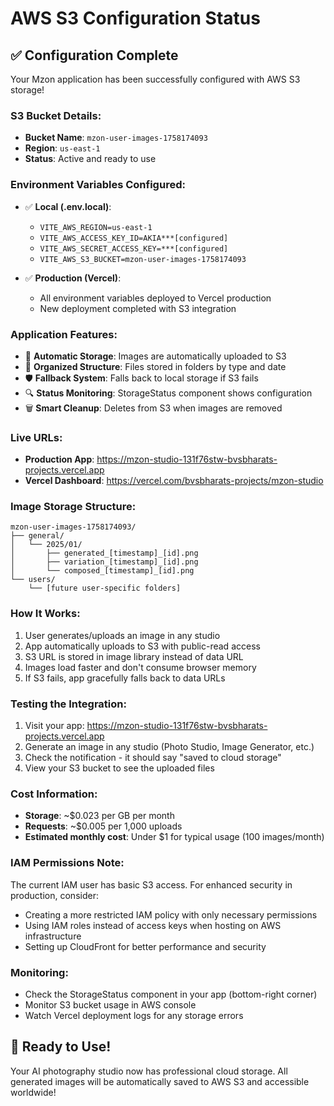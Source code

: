 # AWS S3 Configuration Status

## ✅ Configuration Complete

Your Mzon application has been successfully configured with AWS S3 storage!

### **S3 Bucket Details:**
- **Bucket Name**: `mzon-user-images-1758174093`
- **Region**: `us-east-1`
- **Status**: Active and ready to use

### **Environment Variables Configured:**
- ✅ **Local (.env.local)**:
  - `VITE_AWS_REGION=us-east-1`
  - `VITE_AWS_ACCESS_KEY_ID=AKIA***[configured]`
  - `VITE_AWS_SECRET_ACCESS_KEY=***[configured]`
  - `VITE_AWS_S3_BUCKET=mzon-user-images-1758174093`

- ✅ **Production (Vercel)**:
  - All environment variables deployed to Vercel production
  - New deployment completed with S3 integration

### **Application Features:**
- 🔄 **Automatic Storage**: Images are automatically uploaded to S3
- 📁 **Organized Structure**: Files stored in folders by type and date
- 🛡️ **Fallback System**: Falls back to local storage if S3 fails
- 🔍 **Status Monitoring**: StorageStatus component shows configuration
- 🗑️ **Smart Cleanup**: Deletes from S3 when images are removed

### **Live URLs:**
- **Production App**: https://mzon-studio-131f76stw-bvsbharats-projects.vercel.app
- **Vercel Dashboard**: https://vercel.com/bvsbharats-projects/mzon-studio

### **Image Storage Structure:**
```
mzon-user-images-1758174093/
├── general/
│   └── 2025/01/
│       ├── generated_[timestamp]_[id].png
│       ├── variation_[timestamp]_[id].png
│       └── composed_[timestamp]_[id].png
└── users/
    └── [future user-specific folders]
```

### **How It Works:**
1. User generates/uploads an image in any studio
2. App automatically uploads to S3 with public-read access
3. S3 URL is stored in image library instead of data URL
4. Images load faster and don't consume browser memory
5. If S3 fails, app gracefully falls back to data URLs

### **Testing the Integration:**
1. Visit your app: https://mzon-studio-131f76stw-bvsbharats-projects.vercel.app
2. Generate an image in any studio (Photo Studio, Image Generator, etc.)
3. Check the notification - it should say "saved to cloud storage"
4. View your S3 bucket to see the uploaded files

### **Cost Information:**
- **Storage**: ~$0.023 per GB per month
- **Requests**: ~$0.005 per 1,000 uploads
- **Estimated monthly cost**: Under $1 for typical usage (100 images/month)

### **IAM Permissions Note:**
The current IAM user has basic S3 access. For enhanced security in production, consider:
- Creating a more restricted IAM policy with only necessary permissions
- Using IAM roles instead of access keys when hosting on AWS infrastructure
- Setting up CloudFront for better performance and security

### **Monitoring:**
- Check the StorageStatus component in your app (bottom-right corner)
- Monitor S3 bucket usage in AWS console
- Watch Vercel deployment logs for any storage errors

## 🎉 Ready to Use!

Your AI photography studio now has professional cloud storage. All generated images will be automatically saved to AWS S3 and accessible worldwide!